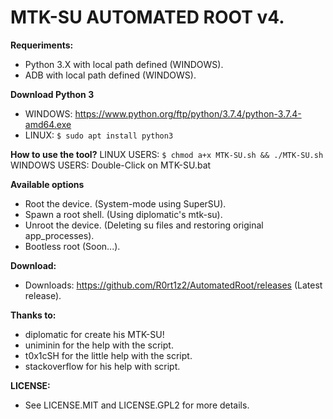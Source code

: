 # MTK-SU AUTOMATED ROOT v4.

**Requeriments:**
* Python 3.X with local path defined (WINDOWS).
* ADB with local path defined (WINDOWS).

**Download Python 3**
* WINDOWS: https://www.python.org/ftp/python/3.7.4/python-3.7.4-amd64.exe
* LINUX: ```$ sudo apt install python3```

**How to use the tool?**
LINUX USERS: ```$ chmod a+x MTK-SU.sh && ./MTK-SU.sh```
WINDOWS USERS: Double-Click on MTK-SU.bat

**Available options**
* Root the device. (System-mode using SuperSU).
* Spawn a root shell. (Using diplomatic's mtk-su).
* Unroot the device. (Deleting su files and restoring original app_processes).
* Bootless root (Soon...).

**Download:**
* Downloads: https://github.com/R0rt1z2/AutomatedRoot/releases (Latest release).

**Thanks to:**
* diplomatic for create his MTK-SU!
* uniminin for the help with the script.
* t0x1cSH for the little help with the script.
* stackoverflow for his help with script.

**LICENSE:**
* See LICENSE.MIT and LICENSE.GPL2 for more details.
